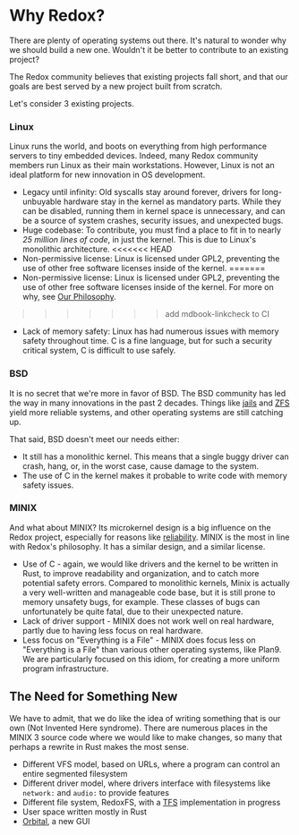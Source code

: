 Why Redox?
==========

There are plenty of operating systems out there. It's natural to wonder why we should build a new one. Wouldn't it be better to contribute to an existing project?

The Redox community believes that existing projects fall short, and that our goals are best served by a new project built from scratch.

Let's consider 3 existing projects.

### Linux

Linux runs the world, and boots on everything from high performance servers to tiny embedded devices. Indeed, many Redox community members run Linux as their main workstations. However, Linux is not an ideal platform for new innovation in OS development.

- Legacy until infinity: Old syscalls stay around forever, drivers for long-unbuyable hardware stay in the kernel as mandatory parts. While they can be disabled, running them in kernel space is unnecessary, and can be a source of system crashes, security issues, and unexpected bugs.
- Huge codebase: To contribute, you must find a place to fit in to nearly _25 million lines of code_, in just the kernel. This is due to Linux's monolithic architecture.
<<<<<<< HEAD
- Non-permissive license: Linux is licensed under GPL2, preventing the use of other free software licenses inside of the kernel.
=======
- Non-permissive license: Linux is licensed under GPL2, preventing the use of other free software licenses inside of the kernel. For more on why, see [Our Philosophy](./philosophy.md).
>>>>>>> add mdbook-linkcheck to CI
- Lack of memory safety: Linux has had numerous issues with memory safety throughout time. C is a fine language, but for such a security critical system, C is difficult to use safely.

### BSD

It is no secret that we're more in favor of BSD. The BSD community has led the way in many innovations in the past 2 decades. Things like [jails] and [ZFS] yield more reliable systems, and other operating systems are still catching up.

That said, BSD doesn't meet our needs either:

- It still has a monolithic kernel. This means that a single buggy driver can crash, hang, or, in the worst case, cause damage to the system.
- The use of C in the kernel makes it probable to write code with memory safety issues.

### MINIX

And what about MINIX? Its microkernel design is a big influence on the Redox project, especially for reasons like [reliability]. MINIX is the most in line with Redox's philosophy. It has a similar design, and a similar license.

- Use of C - again, we would like drivers and the kernel to be written in Rust, to improve readability and organization, and to catch more potential safety errors. Compared to monolithic kernels, Minix is actually a very well-written and manageable code base, but it is still prone to memory unsafety bugs, for example. These classes of bugs can unfortunately be quite fatal, due to their unexpected nature.
- Lack of driver support - MINIX does not work well on real hardware, partly due to having less focus on real hardware.
- Less focus on "Everything is a File" - MINIX does focus less on "Everything is a File" than various other operating systems, like Plan9. We are particularly focused on this idiom, for creating a more uniform program infrastructure.

The Need for Something New
--------------------------

We have to admit, that we do like the idea of writing something that is our own (Not Invented Here syndrome). There are numerous places in the MINIX 3 source code where we would like to make changes, so many that perhaps a rewrite in Rust makes the most sense.

- Different VFS model, based on URLs, where a program can control an entire segmented filesystem
- Different driver model, where drivers interface with filesystems like `network:` and `audio:` to provide features
- Different file system, RedoxFS, with a [TFS] implementation in progress
- User space written mostly in Rust
- [Orbital], a new GUI

[jails]: https://www.freebsd.org/doc/handbook/jails.html
[ZFS]: https://www.freebsd.org/doc/handbook/zfs.html
[reliability]: http://wiki.minix3.org/doku.php?id=www:documentation:reliability
[TFS]: https://gitlab.redox-os.org/redox-os/tfs
[Orbital]: https://gitlab.redox-os.org/redox-os/orbital
